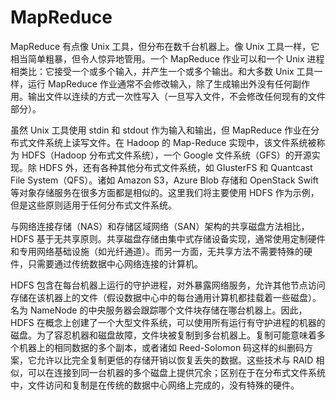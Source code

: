 # MapReduce

MapReduce 有点像 Unix 工具，但分布在数千台机器上。像 Unix 工具一样，它相当简单粗暴，但令人惊异地管用。一个 MapReduce 作业可以和一个 Unix 进程相类比：它接受一个或多个输入，并产生一个或多个输出。和大多数 Unix 工具一样，运行 MapReduce 作业通常不会修改输入，除了生成输出外没有任何副作用。输出文件以连续的方式一次性写入（一旦写入文件，不会修改任何现有的文件部分）。

虽然 Unix 工具使用 stdin 和 stdout 作为输入和输出，但 MapReduce 作业在分布式文件系统上读写文件。在 Hadoop 的 Map-Reduce 实现中，该文件系统被称为 HDFS（Hadoop 分布式文件系统），一个 Google 文件系统（GFS）的开源实现。除 HDFS 外，还有各种其他分布式文件系统，如 GlusterFS 和 Quantcast File System（QFS）。诸如 Amazon S3，Azure Blob 存储和 OpenStack Swift 等对象存储服务在很多方面都是相似的。这里我们将主要使用 HDFS 作为示例，但是这些原则适用于任何分布式文件系统。

与网络连接存储（NAS）和存储区域网络（SAN）架构的共享磁盘方法相比，HDFS 基于无共享原则。共享磁盘存储由集中式存储设备实现，通常使用定制硬件和专用网络基础设施（如光纤通道）。而另一方面，无共享方法不需要特殊的硬件，只需要通过传统数据中心网络连接的计算机。

HDFS 包含在每台机器上运行的守护进程，对外暴露网络服务，允许其他节点访问存储在该机器上的文件（假设数据中心中的每台通用计算机都挂载着一些磁盘）。名为 NameNode 的中央服务器会跟踪哪个文件块存储在哪台机器上。因此，HDFS 在概念上创建了一个大型文件系统，可以使用所有运行有守护进程的机器的磁盘。为了容忍机器和磁盘故障，文件块被复制到多台机器上。复制可能意味着多个机器上的相同数据的多个副本，或者诸如 Reed-Solomon 码这样的纠删码方案，它允许以比完全复制更低的存储开销以恢复丢失的数据。这些技术与 RAID 相似，可以在连接到同一台机器的多个磁盘上提供冗余；区别在于在分布式文件系统中，文件访问和复制是在传统的数据中心网络上完成的，没有特殊的硬件。
